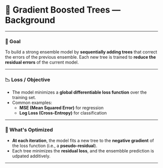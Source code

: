 # 📘 Gradient Boosted Trees — Background

---

### 🎯 Goal

To build a strong ensemble model by **sequentially adding trees** that correct the errors of the previous ensemble. Each new tree is trained to **reduce the residual errors** of the current model.

---

### 📉 Loss / Objective

- The model minimizes a **global differentiable loss function** over the training set.
- Common examples:
  - **MSE (Mean Squared Error)** for regression
  - **Log Loss (Cross-Entropy)** for classification

---

### 🧠 What's Optimized

- **At each iteration**, the model fits a new tree to the **negative gradient** of the loss function (i.e., a **pseudo-residual**).
- Each tree minimizes the **residual loss**, and the ensembble prediction is udpated additively. 

---

